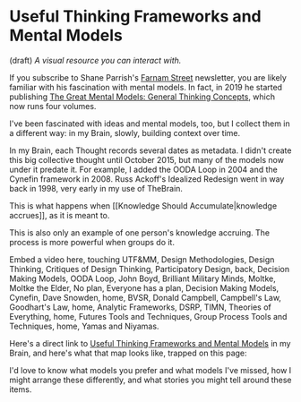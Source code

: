 # Useful Thinking Frameworks and Mental Models
(draft) 
*A visual resource you can interact with.*

If you subscribe to Shane Parrish's [Farnam Street](https://fs.blog/) newsletter, you are likely familiar with his fascination with mental models. In fact, in 2019 he started publishing [The Great Mental Models: General Thinking Concepts](https://www.amazon.com/gp/product/B07P79P8ST/jerrymichalskisr), which now runs four volumes. 

I've been fascinated with ideas and mental models, too, but I collect them in a different way: in my Brain, slowly, building context over time. 

In my Brain, each Thought records several dates as metadata. I didn't create this big collective thought until October 2015, but many of the models now under it predate it. For example, I added the OODA Loop in 2004 and the Cynefin framework in 2008. Russ Ackoff's Idealized Redesign went in way back in 1998, very early in my use of TheBrain. 

This is what happens when [[Knowledge Should Accumulate|knowledge accrues]], as it is meant to. 

This is also only an example of one person's knowledge accruing. The process is more powerful when groups do it. 

Embed a video here, touching UTF&MM, Design Methodologies, Design Thinking, Critiques of Design Thinking, Participatory Design, back, Decision Making Models, OODA Loop, John Boyd, Brilliant Military Minds, Moltke, Moltke the Elder, No plan, Everyone has a plan, Decision Making Models, Cynefin, Dave Snowden, home, BVSR, Donald Campbell, Campbell's Law, Goodhart's Law, home, Analytic Frameworks, DSRP, TIMN, Theories of Everything, home, Futures Tools and Techniques, Group Process Tools and Techniques, home, Yamas and Niyamas. 

Here's a direct link to [Useful Thinking Frameworks and Mental Models]() in my Brain, and here's what that map looks like, trapped on this page: 

I'd love to know what models you prefer and what models I've missed, how I might arrange these differently, and what stories you might tell around these items. 